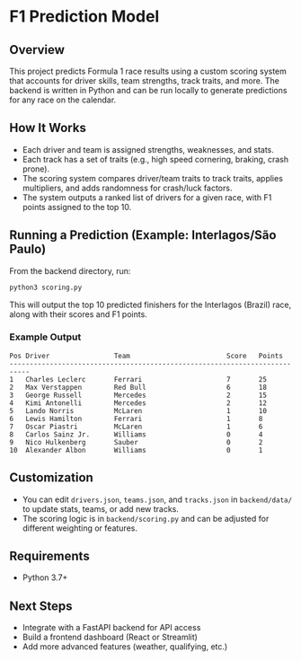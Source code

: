 # F1 Prediction Model

## Overview
This project predicts Formula 1 race results using a custom scoring system that accounts for driver skills, team strengths, track traits, and more. The backend is written in Python and can be run locally to generate predictions for any race on the calendar.

## How It Works
- Each driver and team is assigned strengths, weaknesses, and stats.
- Each track has a set of traits (e.g., high speed cornering, braking, crash prone).
- The scoring system compares driver/team traits to track traits, applies multipliers, and adds randomness for crash/luck factors.
- The system outputs a ranked list of drivers for a given race, with F1 points assigned to the top 10.

## Running a Prediction (Example: Interlagos/São Paulo)

From the backend directory, run:

```bash
python3 scoring.py
```

This will output the top 10 predicted finishers for the Interlagos (Brazil) race, along with their scores and F1 points.

### Example Output
```
Pos Driver                Team                        Score   Points
---------------------------------------------------------------------------
1   Charles Leclerc       Ferrari                     7       25    
2   Max Verstappen        Red Bull                    6       18    
3   George Russell        Mercedes                    2       15    
4   Kimi Antonelli        Mercedes                    2       12    
5   Lando Norris          McLaren                     1       10    
6   Lewis Hamilton        Ferrari                     1       8     
7   Oscar Piastri         McLaren                     1       6     
8   Carlos Sainz Jr.      Williams                    0       4     
9   Nico Hulkenberg       Sauber                      0       2     
10  Alexander Albon       Williams                    0       1     
```

## Customization
- You can edit `drivers.json`, `teams.json`, and `tracks.json` in `backend/data/` to update stats, teams, or add new tracks.
- The scoring logic is in `backend/scoring.py` and can be adjusted for different weighting or features.

## Requirements
- Python 3.7+

## Next Steps
- Integrate with a FastAPI backend for API access
- Build a frontend dashboard (React or Streamlit)
- Add more advanced features (weather, qualifying, etc.) 
